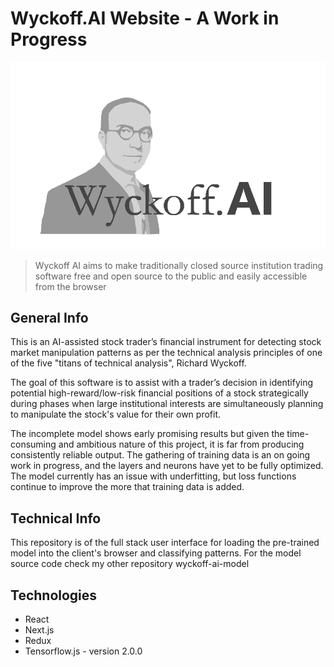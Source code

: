 # Wyckoff.AI Website - A Work in Progress

![alt text](https://github.com/AlexMGalvez/wyckoff-ai-website/blob/master/public/images/logo-large-light-min.png?raw=true)

> Wyckoff AI aims to make traditionally closed source institution trading software free and open source to the public and easily accessible from the browser

## General Info
This is an AI-assisted stock trader’s financial instrument for detecting stock market manipulation patterns as per the technical analysis principles of one of the five "titans of technical analysis", Richard Wyckoff. 

The goal of this software is to assist with a trader’s decision in identifying potential high-reward/low-risk financial positions of a stock strategically during phases when large institutional interests are simultaneously planning to manipulate the stock's value for their own profit.

The incomplete model shows early promising results but given the time-consuming and ambitious nature of this project, it is far from producing consistently reliable output. The gathering of training data is an on going work in progress, and the layers and neurons have yet to be fully optimized. The model currently has an issue with underfitting, but loss functions continue to improve the more that training data is added.

## Technical Info
This repository is of the full stack user interface for loading the pre-trained model into the client's browser and classifying patterns. For the model source code check my other repository wyckoff-ai-model

## Technologies
* React
* Next.js
* Redux
* Tensorflow.js - version 2.0.0